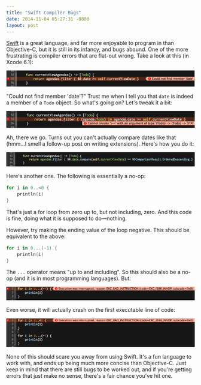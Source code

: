```yaml
--- 
title: "Swift Compiler Bugs"
date: 2014-11-04 05:27:31 -0800
layout: post
---
```


[Swift](https://developer.apple.com/swift/) is a great language, and far more enjoyable to program in than Objective-C, but it is still in its infancy, and bugs abound. One of the more frustrating is compiler errors that are flat-out wrong. Take a look at this (in Xcode 6.1):

![Could not find member](/images/could_not_find_member.png)

"Could not find member 'date'?" Trust me when I tell you that `date` is indeed a member of a `Todo` object. So what's going on? Let's tweak it a bit:

![Cannot invoke](/images/could_not_find_member_better.png)

Ah, there we go. Turns out you can't actually compare dates like that (hmm...I smell a follow-up post on writing extensions). Here's how you do it:

![Fixed](/images/could_not_find_member_fixed.png)

Here's another one. The following is essentially a no-op:

```swift
for i in 0..<0 {
    println(i)
}
```

That's just a for loop from zero up to, but not including, zero. And this code is fine, doing what it is supposed to do—nothing.

However, try making the ending value of the loop negative. This should be equivalent to the above:

```swift
for i in 0...(-1) {
    println(i)
}
```

The `...` operator means "up to and including". So this should also be a no-op (and it is in most programming languages). But:

![For Loop Boom](/images/for_loop_boom_1.png)

Even worse, it will actually crash on the first executable line of code:

![For Loop Boom 2](/images/for_loop_boom_2.png)

None of this should scare you away from using Swift. It's a fun language to work with, and ends up being much more concise than Objective-C. Just keep in mind that there are still bugs to be worked out, and if you're getting errors that just make no sense, there's a fair chance you've hit one.


